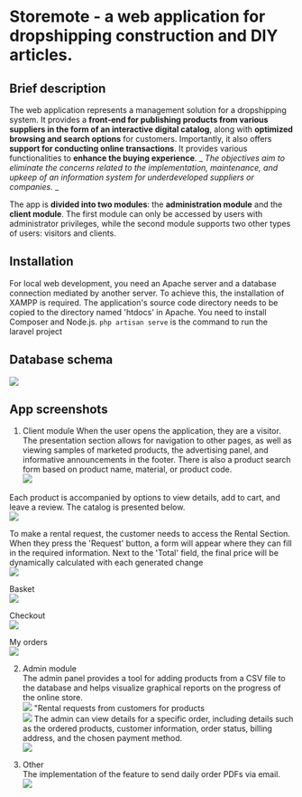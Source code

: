 # Storemote - a web application for dropshipping construction and DIY articles.

## Brief description
The web application represents a management solution for a dropshipping system. It provides a **front-end for publishing products from various suppliers in the form of an interactive digital catalog**, along with **optimized browsing and search options** for customers. Importantly, it also offers **support for conducting online transactions**. It provides various functionalities to **enhance the buying experience**. _ _The objectives aim to eliminate the concerns related to the implementation, maintenance, and upkeep of an information system for underdeveloped suppliers or companies._ _

The app is **divided into two modules**: the **administration module** and the **client module**. The first module can only be accessed by users with administrator privileges, while the second module supports two other types of users: visitors and clients.

## Installation
For local web development, you need an Apache server and a database connection mediated by another server. To achieve this, the installation of XAMPP is required. The application's source code directory needs to be copied to the directory named 'htdocs' in Apache. You need to install Composer and Node.js. `php artisan serve` is the command to run the laravel project

## Database schema
![](./screenshots/db.png)

## App screenshots
1. Client module
When the user opens the application, they are a visitor. The presentation section allows for navigation to other pages, as well as viewing samples of marketed products, the advertising panel, and informative announcements in the footer. There is also a product search form based on product name, material, or product code. <br/>
![](./screenshots/landing.png)

Each product is accompanied by options to view details, add to cart, and leave a review. The catalog is presented below. <br/>
![](./screenshots/catalog.png)

To make a rental request, the customer needs to access the Rental Section. When they press the 'Request' button, a form will appear where they can fill in the required information. Next to the 'Total' field, the final price will be dynamically calculated with each generated change <br/>
![](./screenshots/rental.png)

Basket <br />
![](./screenshots/basket.png)

Checkout <br />
![](./screenshots/checkout.png)

My orders <br />
![](./screenshots/orders.png) <br />

2. Admin module<br/>
The admin panel provides a tool for adding products from a CSV file to the database and helps visualize graphical reports on the progress of the online store. <br/>
![](./screenshots/admin.png)
"Rental requests from customers for products <br/>
![](./screenshots/admin-2.png)
The admin can view details for a specific order, including details such as the ordered products, customer information, order status, billing address, and the chosen payment method. <br/>
![](./screenshots/admin-3.png)

3. Other <br/>
The implementation of the feature to send daily order PDFs via email. <br/>
![](./screenshots/pdf%20mail.png)
